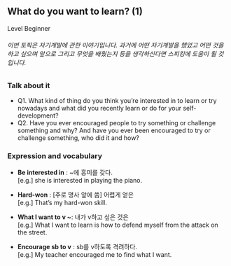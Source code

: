 ## What do you want to learn? (1)
Level Beginner
###### 이번 토픽은 자기계발에 관한 이야기입니다. 과거에 어떤 자기계발을 했었고 어떤 것을 하고 싶으며 앞으로 그리고 무엇을 배웠는지 등을 생각하신다면 스피킹에 도움이 될 것입니다.

### Talk about it
- Q1. What kind of thing do you think you’re interested in to learn or try nowadays and what did you recently learn or do for your self-development?
- Q2. Have you ever encouraged people to try something or challenge something and why? And have you ever been encouraged to try or challenge something, who did it and how?
### Expression and vocabulary
- **Be interested in** : ~에 흥미를 갖다.  
[e.g.] she is interested in playing the piano.

- **Hard-won** : [주로 명사 앞에 씀] 어렵게 얻은  
[e.g.] That’s my hard-won skill.

- **What I want to v  ~**: 내가 v하고 싶은 것은  
[e.g.] What I want to learn is how to defend myself from the attack on the street.

- **Encourage sb to v** : sb를 v하도록 격려하다.  
[e.g.] My teacher encouraged me to find what I want.


